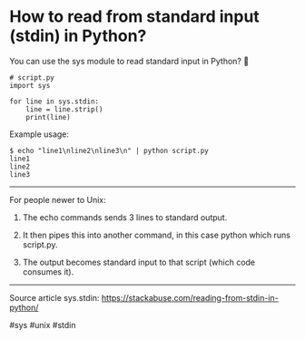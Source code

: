 # How to read from standard input (stdin) in Python?

You can use the sys module to read standard input in Python? 🐍

```
# script.py
import sys

for line in sys.stdin:
    line = line.strip()
    print(line)
```

Example usage:

```
$ echo "line1\nline2\nline3\n" | python script.py
line1
line2
line3
```

---

For people newer to Unix:

1. The echo commands sends 3 lines to standard output.

2. It then pipes this into another command, in this case python which runs script.py.

3. The output becomes standard input to that script (which code consumes it).

---

Source article sys.stdin: https://stackabuse.com/reading-from-stdin-in-python/

#sys #unix #stdin
